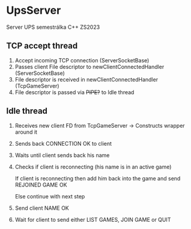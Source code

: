 # UpsServer
Server UPS semestrálka C++ ZS2023


## TCP accept thread
1) Accept incoming TCP connection (ServerSocketBase)
2) Passes client File descriptor to newClientConnectedHandler (ServerSocketBase)
3) File descriptor is received in newClientConnectedHandler (TcpGameServer)
4) File descriptor is passed via ~~PIPE?~~ to Idle thread

## Idle thread
1) Receives new client FD from TcpGameServer -> Constructs wrapper around it
2) Sends back CONNECTION OK to client
3) Waits until client sends back his name
4) Checks if client is reconnecting (his name is in an active game)
    
    If client is reconnecting then add him back into the game and send REJOINED GAME OK

    Else continue with next step
5) Send client NAME OK
6) Wait for client to send either LIST GAMES, JOIN GAME or QUIT 